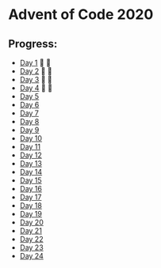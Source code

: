 # Advent of Code 2020


## Progress:

- [Day 1](https://github.com/ankjevel/adventofcode/tree/2020/day_01) 🌟 🌟
- [Day 2](https://github.com/ankjevel/adventofcode/tree/2020/day_02) 🌟 🌟
- [Day 3](https://github.com/ankjevel/adventofcode/tree/2020/day_03) 🌟 🌟
- [Day 4](https://github.com/ankjevel/adventofcode/tree/2020/day_04) 🌟 🌟
- [Day 5](#)
- [Day 6](#)
- [Day 7](#)
- [Day 8](#)
- [Day 9](#)
- [Day 10](#)
- [Day 11](#)
- [Day 12](#)
- [Day 13](#)
- [Day 14](#)
- [Day 15](#)
- [Day 16](#)
- [Day 17](#)
- [Day 18](#)
- [Day 19](#)
- [Day 20](#)
- [Day 21](#)
- [Day 22](#)
- [Day 23](#)
- [Day 24](#)
